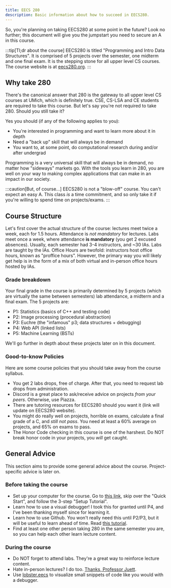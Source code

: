 ```yaml
---
title: EECS 280
description: Basic information about how to succeed in EECS280.
---
```


So, you're planning on taking EECS280 at some point in the future? Look no further; this document will give you the jumpstart you need to secure an A in this course. 

:::tip[Tl;dr about the course]
EECS280 is titled "Programming and Intro Data Structures". It is comprised of 5 projects over the semester, one midterm and one final exam. It is the stepping stone for all upper level CS courses. The course website is at [eecs280.org](https://eecs280.org/).
:::

## Why take 280

There's the canonical answer that 280 is the gateway to all upper level CS courses at UMich, which is definitely true. CSE, CS-LSA and CE students are required to take this course. But let's say you're not required to take 280. Should you still take it?

Yes you should (if any of the following applies to you):

- You're interested in programming and want to learn more about it in depth
- Need a "back up" skill that will always be in demand
- You want to, at some point, do computational research during and/or after undergrad

Programming is a very universal skill that will always be in demand, no matter how "sideways" markets go. With the tools you learn in 280, you are well on your way to making complex applications that can make in an impact in our society. 

:::caution[But, of course...]
EECS280 is not a "blow-off" course. You can't expect an easy A. This class *is* a time commitment, and so only take it if you're willing to spend time on projects/exams.
:::

## Course Structure

Let's first cover the actual structure of the course: lectures meet twice a week, each for 1.5 hours. Attendance is *not mandatory* for lectures. Labs meet once a week, where attendance **is mandatory** (you get 2 excused absences). Usually, each semester had 3-4 instructors, and ~30 IAs. Labs are taught by the IAs. Office Hours are twofold: instructors host office hours, known as "proffice hours". However, the primary way you will likely get help is in the form of a mix of both virtual and in-person office hours hosted by IAs.

### Grade breakdown

Your final grade in the course is primarily determined by 5 projects (which are virtually the same between semesters) lab attendance, a midterm and a final exam. The 5 projects are:

- P1: Statistics (basics of C++ and testing code)
- P2: Image processing (procedural abstraction)
- P3: Euchre (the "infamous" p3; data structures + debugging)
- P4: Web API (linked lists)
- P5: Machine Learning (BSTs)

We'll go further in depth about these projects later on in this document.

### Good-to-know Policies

Here are some course policies that you should take away from the course syllabus.

- You get 2 labs drops, free of charge. After that, you need to request lab drops from administration.
- Discord is a great place to ask/receive advice on projects *from your peers*. Otherwise, use Piazza.
- There are tutoring resources for EECS280 should you want it (link will update on EECS280 website).
- You might do really well on projects, horrible on exams, calculate a final grade of a C, and *still not pass*. You need at least a 60% average on projects, and 65% on exams to pass.
- The Honor Code checking in this course is one of the harshest. Do NOT break honor code in your projects, you *will* get caught.

## General Advice

This section aims to provide some general advice about the course. Project-specific advice is later on.

### Before taking the course

- Set up your computer for the course. Go to [this link](https://eecs280staff.github.io/tutorials/), skip over the "Quick Start", and follow the 3-step "Setup Tutorial".
- Learn how to use a visual debugger! I took this for granted until P4, and I've been thanking myself since for learning it.
- Learn how to use Github. You won't really need this until P2/P3, but it will be useful to learn ahead of time. Read [this tutorial](https://eecs280staff.github.io/tutorials/setup_git.html). 
- Find at least one other person taking 280 in the same semester you are, so you can help each other learn lecture content.

### During the course

- Do NOT forget to attend labs. They're a great way to reinforce lecture content.
- Hate in-person lectures? I do too. [Thanks, Professor Juett](https://jamesjuett.github.io/eecs280-async-lectures/).
- Use [lobster.eecs](https://lobster.eecs.umich.edu/) to visualize small snippets of code like you would with a debugger.